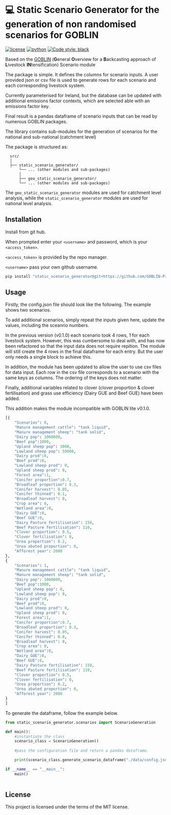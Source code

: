 # 💻 Static Scenario Generator for the generation of non randomised scenarios for GOBLIN 
[![license](https://img.shields.io/badge/License-MIT%203.0-red)](https://github.com/GOBLIN-Proj/static_scenario_generator/blob/0.1.0/LICENSE)
[![python](https://img.shields.io/badge/python-3.9-blue?logo=python&logoColor=white)](https://github.com/GOBLIN-Proj/static_scenario_generator)
[![Code style: black](https://img.shields.io/badge/code%20style-black-000000.svg)](https://github.com/psf/black)

 Based on the [GOBLIN](https://gmd.copernicus.org/articles/15/2239/2022/) (**G**eneral **O**verview for a **B**ackcasting approach of **L**ivestock **IN**tensification) Scenario module

 The package is simple. It defines the columns for scenario inputs. A user provided json or csv file is used to generate rows for each scenario and each corresponding livestock system.

 Currently parameterised for Ireland, but the database can be updated with additional emissions factor contexts, which are selected able with an emissions factor key. 

 Final result is a pandas dataframe of scenario inputs that can be read by numerous GOBLIN packages.

 The library contains sub-modules for the generation of scenarios for the national and sub-national (catchment level)

The package is structured as: 

  ```
    src/
    │
    ├── static_scenario_generator/
        └── ... (other modules and sub-packages)
        │
        ├── geo_static_scenario_generator/
        └── ... (other modules and sub-packages)

 ```
 
The ```geo_static_scenario_generator``` modules are used for catchment level analysis, while the ```static_scenario_generator``` modules are used for national 
level analysis. 

## Installation

Install from git hub. 

When prompted enter your ```<username>``` and password, which is your ```<access_token>```.

```<access_token>``` is provided by the repo manager.

```<username>``` pass your own github username.


```bash
pip install "static_scenario_generator@git+https://github.com/GOBLIN-Proj/static_scenario_generator.git@main" 

```

## Usage
Firstly, the config.json file should look like the following. The example shows two scenarios. 

To add additional scenarios, simply repeat the inputs given here, update the values, including the sceanrio numbers. 

In the previous version (v0.1.0) each scenario took 4 rows, 1 for each livestock system. However, this was cumbersome to deal with, and has now been refactored so that the input data does not require repition. The module will still create the 4 rows in the final dataframe for each entry. But the user only needs a single block to achieve this. 

In addition, the module has been updated to allow the user to use csv files for data input. Each row in the csv file corresponds to a scenario with the same keys as columns. The ordering of the keys does not matter. 

Finally, additional variables related to clover (clover proportion & clover fertilisation) and grass use efficiency (Dairy GUE and Beef GUE) have been added. 

This addition makes the module incompatible with GOBLIN lite v0.1.0. 

```python
[{
    "Scenarios": 0,
    "Manure management cattle": "tank liquid",
    "Manure management sheep": "tank solid",
    "Dairy pop": 1060000,
    "Beef pop":1000,
    "Upland sheep pop": 3000,
    "Lowland sheep pop": 50000,
    "Dairy prod":0,
    "Beef prod":0,
    "Lowland sheep prod": 0,
    "Upland sheep prod": 0,
    "Forest area":1,
    "Conifer proportion":0.7,
    "Broadleaf proportion": 0.3,
    "Conifer harvest": 0.05,
    "Conifer thinned": 0.1,
    "Broadleaf harvest": 0,
    "Crop area": 0,
    "Wetland area":0,
    "Dairy GUE":0,
    "Beef GUE":0,
    "Dairy Pasture fertilisation": 150,
    "Beef Pasture fertilisation": 110,
    "Clover proportion": 0.5,
    "Clover fertilisation": 0,
    "Urea proportion": 0.2,
    "Urea abated proportion": 0,
    "Afforest year": 2080   
},
{
    "Scenarios": 1,
    "Manure management cattle": "tank liquid",
    "Manure management sheep": "tank solid",
    "Dairy pop": 1060000,
    "Beef pop":1000,
    "Upland sheep pop": 0,
    "Lowland sheep pop": 0,
    "Dairy prod":0,
    "Beef prod":0,
    "Lowland sheep prod": 0,
    "Upland sheep prod": 0,
    "Forest area":1,
    "Conifer proportion":0.7,
    "Broadleaf proportion": 0.3,
    "Conifer harvest": 0.05,
    "Conifer thinned": 0.8,
    "Broadleaf harvest": 0,
    "Crop area": 0,
    "Wetland area":0,
    "Dairy GUE":0,
    "Beef GUE":0,
    "Dairy Pasture fertilisation": 150,
    "Beef Pasture fertilisation": 110,
    "Clover proportion": 0.5,
    "Clover fertilisation": 0,
    "Urea proportion": 0.2,
    "Urea abated proportion": 0,
    "Afforest year": 2080  
}
]
```

To generate the dataframe, follow the example below.

```python
from static_scenario_generator.scenarios import ScenarioGeneration

def main():
    #instantiate the class 
    scenario_class = ScenarioGeneration()
    
    #pass the configuration file and return a pandas dataframe. 

    print(scenario_class.generate_scenario_dataframe("./data/config.json"))

if __name__ == "__main__":
    main()
    
```
## License
This project is licensed under the terms of the MIT license.
